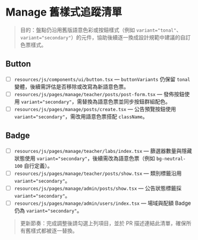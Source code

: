 # Manage 舊樣式追蹤清單

> 目的：盤點仍沿用舊版語意色彩或按鈕樣式（例如 `variant="tonal"`、`variant="secondary"`）的元件，協助後續逐一換成設計規範中建議的自訂色票樣式。

## Button

- [ ] `resources/js/components/ui/button.tsx` — `buttonVariants` 仍保留 `tonal` 變體，後續需評估是否移除或改寫為新語意色票。
- [ ] `resources/js/pages/manage/teacher/posts/post-form.tsx` — 發佈按鈕使用 `variant="secondary"`，需替換為語意色票並同步按鈕群組配色。
- [ ] `resources/js/pages/manage/posts/create.tsx` — 公告預覽按鈕使用 `variant="secondary"`，需改用語意色票搭配 `className`。

## Badge

- [ ] `resources/js/pages/manage/teacher/labs/index.tsx` — 篩選器數量與隱藏狀態使用 `variant="secondary"`，後續需改為語意色票（例如 `bg-neutral-100` 自行定義）。
- [ ] `resources/js/pages/manage/teacher/posts/show.tsx` — 類別標籤沿用 `variant="secondary"`。
- [ ] `resources/js/pages/manage/admin/posts/show.tsx` — 公告狀態標籤採 `variant="secondary"`。
- [ ] `resources/js/pages/manage/admin/users/index.tsx` — 場域與配額 Badge 仍為 `variant="secondary"`。

> 更新節奏：完成調整後請勾選上列項目，並於 PR 描述連結此清單，確保所有舊樣式都被逐一替換。
